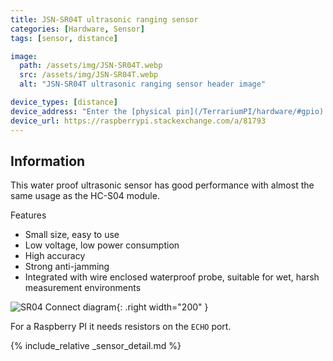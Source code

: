 ```yaml
---
title: JSN-SR04T ultrasonic ranging sensor
categories: [Hardware, Sensor]
tags: [sensor, distance]

image:
  path: /assets/img/JSN-SR04T.webp
  src: /assets/img/JSN-SR04T.webp
  alt: "JSN-SR04T ultrasonic ranging sensor header image"

device_types: [distance]
device_address: "Enter the [physical pin](/TerrariumPI/hardware/#gpio) number where the `trigger` and `echo` pins are connected in that order<br />Ex: `27,23`"
device_url: https://raspberrypi.stackexchange.com/a/81793
---
```


## Information

This water proof ultrasonic sensor has good performance with almost the same usage as the HC-S04 module.

Features

- Small size, easy to use
- Low voltage, low power consumption
- High accuracy
- Strong anti-jamming
- Integrated with wire enclosed waterproof probe, suitable for wet, harsh measurement environments

![SR04 Connect diagram](/assets/img/SR04-connect.webp){: .right width="200" }

For a Raspberry PI it needs resistors on the `ECHO` port.

{% include_relative _sensor_detail.md %}
